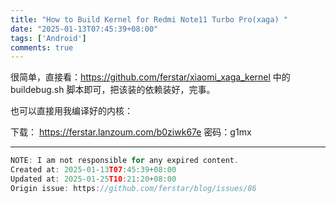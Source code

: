```yaml
---
title: "How to Build Kernel for Redmi Note11 Turbo Pro(xaga) "
date: "2025-01-13T07:45:39+08:00"
tags: ['Android']
comments: true
---
```


很简单，直接看：https://github.com/ferstar/xiaomi_xaga_kernel 中的 buildebug.sh 脚本即可，把该装的依赖装好，完事。

也可以直接用我编译好的内核：

下载： https://ferstar.lanzoum.com/b0ziwk67e
密码：g1mx

---

```js
NOTE: I am not responsible for any expired content.
Created at: 2025-01-13T07:45:39+08:00
Updated at: 2025-01-25T10:21:20+08:00
Origin issue: https://github.com/ferstar/blog/issues/86
```
